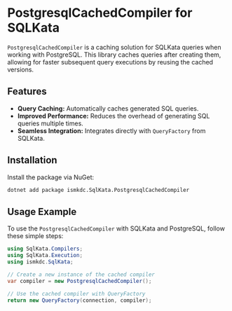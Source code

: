 # PostgresqlCachedCompiler for SQLKata

`PostgresqlCachedCompiler` is a caching solution for SQLKata queries when working with PostgreSQL. This library caches queries after creating them, allowing for faster subsequent query executions by reusing the cached versions.

## Features

- **Query Caching:** Automatically caches generated SQL queries.
- **Improved Performance:** Reduces the overhead of generating SQL queries multiple times.
- **Seamless Integration:** Integrates directly with `QueryFactory` from SQLKata.

## Installation

Install the package via NuGet:

```bash
dotnet add package ismkdc.SqlKata.PostgresqlCachedCompiler
```

## Usage Example

To use the `PostgresqlCachedCompiler` with SQLKata and PostgreSQL, follow these simple steps:

```csharp
using SqlKata.Compilers;
using SqlKata.Execution;
using ismkdc.SqlKata;

// Create a new instance of the cached compiler
var compiler = new PostgresqlCachedCompiler();

// Use the cached compiler with QueryFactory
return new QueryFactory(connection, compiler);
